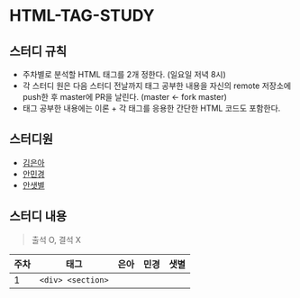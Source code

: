# HTML-TAG-STUDY

## 스터디 규칙
- 주차별로 분석할 HTML 태그를 2개 정한다. (일요일 저녁 8시)
- 각 스터디 원은 다음 스터디 전날까지 태그 공부한 내용을 자신의 remote 저장소에 push한 후 master에 PR을 날린다. (master <- fork master)
- 태그 공부한 내용에는 이론 + 각 태그를 응용한 간단한 HTML 코드도 포함한다.

## 스터디원
- [김은아](https://github.com/euna789)
- [안민경](https://github.com/Kyoungminn)
- [안샛별](https://github.com/sbyeol3)

## 스터디 내용

> 출석 O, 결석 X

주차 | 태그 | 은아 | 민경 | 샛별
--- | --- | --- | --- | ---
1 | ```<div> <section>``` |
